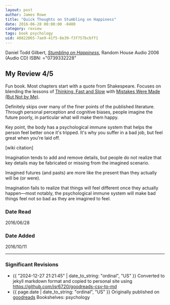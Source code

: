 ```yaml
---
layout: post
author: James Rowe
title: "Quick Thoughts on Stumbling on Happiness"
date: 2016-06-28 00:00:00 -0400
category: review
tags: book psychology
uid: 40822065-7ae9-41f5-8e39-f3f757bcbff1
---
```


Daniel Todd Gilbert, *[Stumbling on Happiness](https://www.goodreads.com/book/show/1535322)*,  Random House Audio 2006 (Audio CD) ISBN: ="0739332228"

## My Review 4/5

Fun book. Most chapters start with a quote from Shakespeare. Focuses on blending the lessons of [Thinking, Fast and Slow](https://www.goodreads.com/book/show/11468377) with [Mistakes Were Made (But Not by Me)](https://www.goodreads.com/book/show/522525).

Definitely skips over many of the finer points of the published literature. Through personal perception and cognitive biases, people imagine the future poorly, in particular what will make them happy.

Key point, the body has a psychological immune system that helps the person feel better once it's tripped. It's why you suffer in a bad job, but feel great when you're laid off.

[wiki citation]

Imagination tends to add and remove details, but people do not realize that key details may be fabricated or missing from the imagined scenario.

Imagined futures (and pasts) are more like the present than they actually will be (or were).

Imagination fails to realize that things will feel different once they actually happen—most notably, the psychological immune system will make bad things feel not so bad as they are imagined to feel.

### Date Read
2016/06/28

### Date Added
2016/10/11

---

### Significant Revisions

- {{ "2024-12-27 21:21:45" | date_to_string: "ordinal", "US" }} Converted to jekyll markdown format and copied to personal site using <https://github.com/jsr6720/goodreads-csv-to-md>
- {{ page.date | date_to_string: "ordinal", "US" }} Originally published on [goodreads](https://www.goodreads.com) Bookshelves: psychology